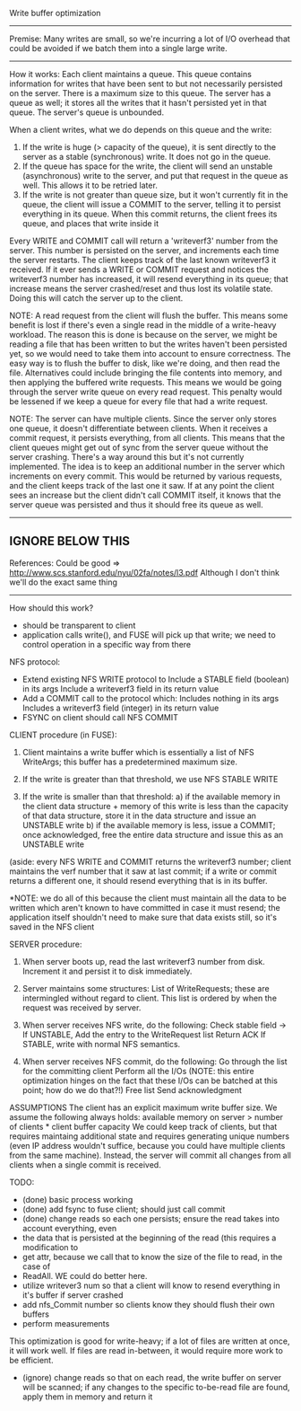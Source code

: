 Write buffer optimization

-----
Premise:
Many writes are small, so we're incurring a lot of I/O overhead that could be avoided if we batch them into a single large write.

-----
How it works:
Each client maintains a queue.
This queue contains information for writes that have been sent to but
not necessarily persisted on the server.
There is a maximum size to this queue.
The server has a queue as well; it stores all the writes that it hasn't
persisted yet in that queue. The server's queue is unbounded.

When a client writes, what we do depends on this queue and the write:
1. If the write is huge (> capacity of the queue), it is sent directly
   to the server as a stable (synchronous) write. It does not go in the queue.
2. If the queue has space for the write, the client will send an
   unstable (asynchronous) write to the server, and put that request in
   the queue as well. This allows it to be retried later.
3. If the write is not greater than queue size, but it won't currently fit in
   the queue, the client will issue a COMMIT to the server, telling it
   to persist everything in its queue. When this commit returns, the client
   frees its queue, and places that write inside it

Every WRITE and COMMIT call will return a 'writeverf3' number from the server.
This number is persisted on the server, and increments each time the server
restarts.
The client keeps track of the last known writeverf3 it received.
If it ever sends a WRITE or COMMIT request and notices the writeverf3 number
has increased, it will resend everything in its queue; that increase means
the server crashed/reset and thus lost its volatile state. Doing this will catch the server up to the client.


NOTE: A read request from the client will flush the buffer.
      This means some benefit is lost if there's even a single read in the middle
      of a write-heavy workload.
      The reason this is done is because on the server, we might be reading
      a file that has been written to but the writes haven't been persisted yet,
      so we would need to take them into account to ensure correctness.
      The easy way is to flush the buffer to disk, like we're doing, and then
      read the file.
      Alternatives could include bringing the file contents into memory, and
      then applying the buffered write requests. This means we would be
      going through the server write queue on every read request. This
      penalty would be lessened if we keep a queue for every file that had
      a write request.
      

NOTE: The server can have multiple clients.
      Since the server only stores one queue, it doesn't differentiate between
      clients. When it receives a commit request, it persists everything, from all
      clients. This means that the client queues might get out of sync from the
      server queue without the server crashing.
      There's a way around this but it's not currently implemented.
      The idea is to keep an additional number in the server which increments on
      every commit. This would be returned by various requests, and the client keeps
      track of the last one it saw. If at any point the client sees an increase
      but the client didn't call COMMIT itself, it knows that the server queue
      was persisted and thus it should free its queue as well.






-----------------
IGNORE BELOW THIS 
-----------------

References:
Could be good => http://www.scs.stanford.edu/nyu/02fa/notes/l3.pdf
Although I don't think we'll do the exact same thing

-----
How should this work?
 - should be transparent to client
 - application calls write(), and FUSE will pick up that write; we need to control
   operation in a specific way from there

NFS protocol:
 - Extend existing NFS WRITE protocol to
   Include a STABLE field (boolean) in its args
   Include a writeverf3 field in its return value
 - Add a COMMIT call to the protocol which:
   Includes nothing in its args
   Includes a writeverf3 field (integer) in its return value
 - FSYNC on client should call NFS COMMIT
 
CLIENT procedure (in FUSE):
  1. Client maintains a write buffer which is essentially a list of NFS WriteArgs; this
     buffer has a predetermined maximum size.

  2. If the write is greater than that threshold, we use NFS STABLE WRITE

  3. If the write is smaller than that threshold:
     a) if the available memory in the client data structure + memory of this write
     	is less than the capacity of that data structure, store it in the data structure
	and issue an UNSTABLE write
     b) if the available memory is less, issue a COMMIT; once acknowledged, free the
     	entire data structure and issue this as an UNSTABLE write

  (aside: every NFS WRITE and COMMIT returns the writeverf3 number;
  	  client maintains the verf number
  	  that it saw at last commit; if a write or commit returns a different one,
	  it should resend everything that is in its buffer.

  *NOTE: we do all of this because the client must maintain all the data to be
  	 written which aren't known to have committed in case it must resend;
	 the application itself shouldn't need to make sure that data exists
	 still, so it's saved in the NFS client

SERVER procedure:
  1. When server boots up, read the last writeverf3 number from disk.
     Increment it and persist it to disk immediately.
     
  2. Server maintains some structures:
     List of WriteRequests; these are intermingled without regard to client.
     This list is ordered by when the request was received by server.

  3. When server receives NFS write, do the following:
     Check stable field ->
       If UNSTABLE,
         Add the entry to the WriteRequest list
         Return ACK
       If STABLE, write with normal NFS semantics.

  4. When server receives NFS commit, do the following:
     Go through the list for the committing client
     Perform all the I/Os (NOTE: this entire optimization hinges on the fact
     	     	     	  	 that these I/Os can be batched at this point;
				 how do we do that?!)
     Free list
     Send acknowledgment

ASSUMPTIONS
  The client has an explicit maximum write buffer size.
  We assume the following always holds:
     available memory on server > number of clients * client buffer capacity
  We could keep track of clients, but that requires maintaing additional state and
  requires generating unique numbers (even IP address wouldn't suffice, because you
  could have multiple clients from the same machine). Instead, the server will
  commit all changes from all clients when a single commit is received.


TODO:
 - (done) basic process working
 - (done) add fsync to fuse client; should just call commit
 - (done) change reads so each one persists; ensure the read takes into account everything, even
 - 	  the data that is persisted at the beginning of the read (this requires a modification to
 -	  get attr, because we call that to know the size of the file to read, in the case of
 -	  ReadAll. WE could do better here.
 - utilize writever3 num so that a client will know to resend everything in it's buffer if server crashed
 - add nfs_Commit number so clients know they should flush their own buffers
 - perform measurements

This optimization is good for write-heavy; if a lot of files are written at once, it will work well. If files are read in-between, it would require more work to be efficient.

 - (ignore) change reads so that on each read, the write buffer on server will be scanned; if any changes to the specific to-be-read file are found, apply them in memory and return it